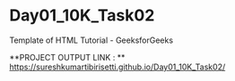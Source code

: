 # Day01_10K_Task02
Template of HTML Tutorial - GeeksforGeeks</br>

**PROJECT OUTPUT LINK : ** https://sureshkumartibirisetti.github.io/Day01_10K_Task02/

